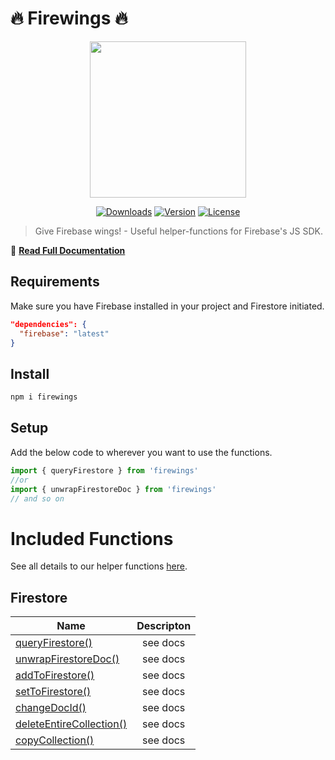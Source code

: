 # 🔥 Firewings 🔥

<p align="center"><img align="center" height="250px" src="https://firewings.netlify.com/firewings_logo.png"/></p>

<p align="center">
  <a href="https://www.npmjs.com/package/firewings"><img src="https://badgen.net/npm/dm/firewings" alt="Downloads"></a>
  <a href="https://www.npmjs.com/package/firewings"><img src="https://badgen.net/npm/v/firewings" alt="Version"></a>
  <a href="https://www.npmjs.com/package/firewings"><img src="https://badgen.net/npm/license/firewings" alt="License"></a>
 </p>
</p>

> Give Firebase wings! - Useful helper-functions for Firebase's JS SDK.

📖 [**Read Full Documentation**](https://firewings.netlify.app/)

## Requirements

Make sure you have Firebase installed in your project and Firestore initiated.

```json
"dependencies": {
  "firebase": "latest"
}
```

## Install

```bash
npm i firewings
```

## Setup

Add the below code to wherever you want to use the functions.

```js
import { queryFirestore } from 'firewings'
//or
import { unwrapFirestoreDoc } from 'firewings'
// and so on
```

# Included Functions

See all details to our helper functions [here](https://firewings.netlify.app/functions/firestore/).

## Firestore

| Name        | Descripton           |
| ------------- |:-------------:|
| [queryFirestore()](https://firewings.netlify.app/functions/firestore/#queryfirestore) | see docs |
| [unwrapFirestoreDoc()](https://firewings.netlify.app/functions/firestore/#unwrapfirestoredoc) | see docs |
| [addToFirestore()](https://firewings.netlify.app/functions/firestore/#addtofirestore) | see docs |
| [setToFirestore()](https://firewings.netlify.app/functions/firestore/#settofirestore)  | see docs |
| [changeDocId()](https://firewings.netlify.app/functions/firestore/#changdocid) | see docs |
| [deleteEntireCollection()](https://firewings.netlify.app/functions/firestore/#deleteentirecollection) | see docs |
| [copyCollection()](https://firewings.netlify.app/functions/firestore/#copycollection) | see docs |

